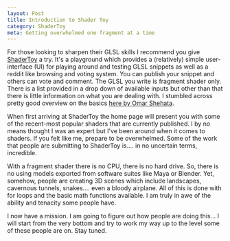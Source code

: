 ```yaml
---
layout: Post
title: Introduction to Shader Toy
category: ShaderToy
meta: Getting overwhelmed one fragment at a time
---
```


For those looking to sharpen their GLSL skills I recommend you give [ShaderToy](https://www.shadertoy.com/) a try.
It's a playground which provides a (relatively) simple user-interface (UI) for playing around and testing GLSL snippets as well as a reddit like browsing and voting system.
You can publish your snippet and others can vote and comment. The GLSL you write is fragment shader only.
There is a list provided in a drop down of available inputs but other than that there is little information on what you are dealing with.
I stumbled across pretty good overview on the basics [here by Omar Shehata](https://gamedevelopment.tutsplus.com/tutorials/a-beginners-guide-to-coding-graphics-shaders--cms-23313).

When first arriving at ShaderToy the home page will present you with some of the recent-most popular shaders that are currently published.
I by no means thought I was an expert but I've been around when it comes to shaders. If you felt like me, prepare to be overwhelmed.
Some of the work that people are submitting to ShaderToy is.... in no uncertain terms, incredible.

With a fragment shader there is no CPU, there is no hard drive.
So, there is no using models exported from software suites like Maya or Blender.
Yet, somehow, people are creating 3D scenes which include landscapes, cavernous tunnels, snakes.... even a bloody airplane.
All of this is done with for loops and the basic math functions available. I am truly in awe of the ability and tenacity some people have.

I now have a mission. I am going to figure out how people are doing this... I will start from the very bottom and try to work my way up to the level some of these people are on. Stay tuned.